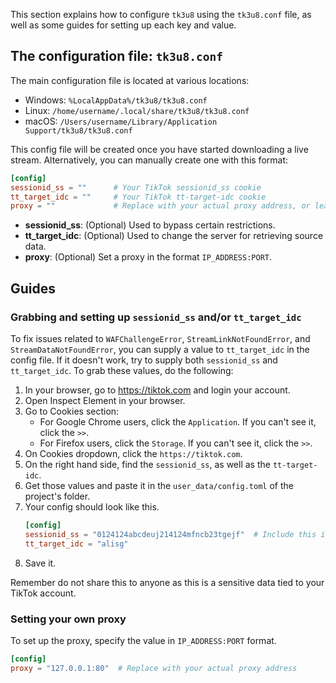 This section explains how to configure `tk3u8` using the `tk3u8.conf` file, as well as some guides for setting up each key and value.

## The configuration file: `tk3u8.conf`

The main configuration file is located at various locations:

- Windows: `%LocalAppData%/tk3u8/tk3u8.conf`
- Linux: `/home/username/.local/share/tk3u8/tk3u8.conf`
- macOS: `/Users/username/Library/Application Support/tk3u8/tk3u8.conf`

This config file will be created once you have started downloading a live stream. Alternatively, you can manually create one with this format:

```toml
[config]
sessionid_ss = ""      # Your TikTok sessionid_ss cookie
tt_target_idc = ""     # Your TikTok tt-target-idc cookie
proxy = ""             # Replace with your actual proxy address, or leave blank
```

- **sessionid_ss**: (Optional) Used to bypass certain restrictions.
- **tt_target_idc**: (Optional) Used to change the server for retrieving source data.
- **proxy**: (Optional) Set a proxy in the format `IP_ADDRESS:PORT`.

## Guides

### Grabbing and setting up `sessionid_ss` and/or `tt_target_idc`

To fix issues related to `WAFChallengeError`, `StreamLinkNotFoundError`, and `StreamDataNotFoundError`, you can supply a value to `tt_target_idc` in the config file. If it doesn't work, try to supply both `sessionid_ss` and `tt_target_idc`. To grab these values, do the following:

1. In your browser, go to https://tiktok.com and login your account.
2. Open Inspect Element in your browser.
3. Go to Cookies section:
    - For Google Chrome users, click the `Application`. If you can't see it, click the `>>`.
    - For Firefox users, click the `Storage`. If you can't see it, click the `>>`.
4. On Cookies dropdown, click the `https://tiktok.com`.
5. On the right hand side, find the `sessionid_ss`, as well as the `tt-target-idc`.
6. Get those values and paste it in the `user_data/config.toml` of the project's folder.
7. Your config should look like this.
    ```toml
    [config]
    sessionid_ss = "0124124abcdeuj214124mfncb23tgejf"  # Include this if only supplying tt-target-idc doesn't work
    tt_target_idc = "alisg"
    ```
8. Save it.

Remember do not share this to anyone as this is a sensitive data tied to your TikTok account.

### Setting your own proxy

To set up the proxy, specify the value in `IP_ADDRESS:PORT` format.

```toml
[config]
proxy = "127.0.0.1:80"  # Replace with your actual proxy address
```
